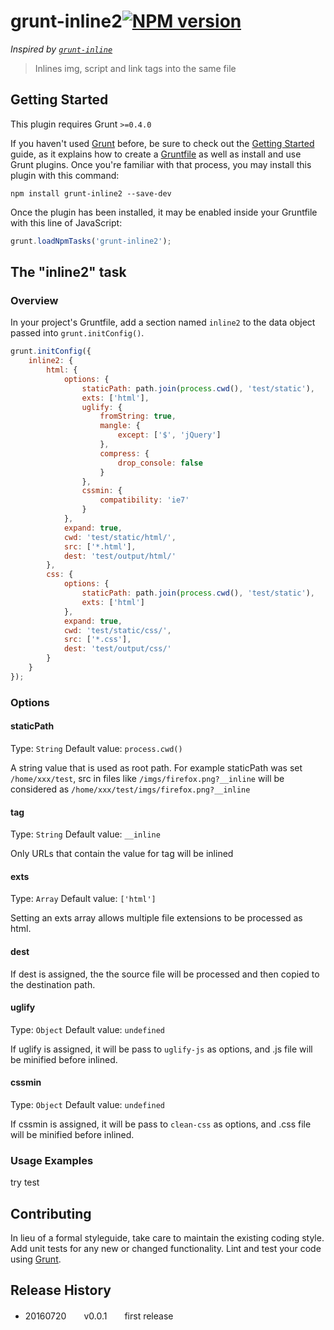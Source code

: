 # grunt-inline2[![NPM version][npm-image]][npm-url]

*Inspired by [`grunt-inline`](https://github.com/chyingp/grunt-inline)*
> Inlines img, script and link tags into the same file

## Getting Started
This plugin requires Grunt `>=0.4.0`

If you haven't used [Grunt](http://gruntjs.com/) before, be sure to check out the [Getting Started](http://gruntjs.com/getting-started) guide, as it explains how to create a [Gruntfile](http://gruntjs.com/sample-gruntfile) as well as install and use Grunt plugins. Once you're familiar with that process, you may install this plugin with this command:

```shell
npm install grunt-inline2 --save-dev
```

Once the plugin has been installed, it may be enabled inside your Gruntfile with this line of JavaScript:

```js
grunt.loadNpmTasks('grunt-inline2');
```

## The "inline2" task

### Overview
In your project's Gruntfile, add a section named `inline2` to the data object passed into `grunt.initConfig()`.

```js
grunt.initConfig({
    inline2: {
        html: {
            options: {
                staticPath: path.join(process.cwd(), 'test/static'),
                exts: ['html'],
                uglify: {
                    fromString: true,
                    mangle: {
                        except: ['$', 'jQuery']
                    },
                    compress: {
                        drop_console: false
                    }
                },
                cssmin: {
                    compatibility: 'ie7'
                }
            },
            expand: true,
            cwd: 'test/static/html/',
            src: ['*.html'],
            dest: 'test/output/html/'
        },
        css: {
            options: {
                staticPath: path.join(process.cwd(), 'test/static'),
                exts: ['html']
            },
            expand: true,
            cwd: 'test/static/css/',
            src: ['*.css'],
            dest: 'test/output/css/'
        }
    }
});
```

### Options

#### staticPath
Type: `String`
Default value: `process.cwd()`

A string value that is used as root path.
For example staticPath was set `/home/xxx/test`, src in files like `/imgs/firefox.png?__inline` will be considered as `/home/xxx/test/imgs/firefox.png?__inline`

#### tag
Type: `String`
Default value: `__inline`

Only URLs that contain the value for tag will be inlined

#### exts
Type: `Array`
Default value: `['html']`

Setting an exts array allows multiple file extensions to be processed as html.

#### dest

If dest is assigned, the the source file  will be processed and then copied to the destination path.

#### uglify
Type: `Object`
Default value: `undefined`

If uglify is assigned, it will be pass to `uglify-js` as options, and .js file will be minified before inlined.

#### cssmin
Type: `Object`
Default value: `undefined`

If cssmin is assigned, it will be pass to `clean-css` as options, and .css file will be minified before inlined.


### Usage Examples
try test


## Contributing
In lieu of a formal styleguide, take care to maintain the existing coding style. Add unit tests for any new or changed functionality. Lint and test your code using [Grunt](http://gruntjs.com/).

## Release History
* 20160720　　v0.0.1　　first release


[npm-url]: https://www.npmjs.com/package/grunt-inline2
[npm-image]: http://img.shields.io/npm/v/grunt-inline2.svg